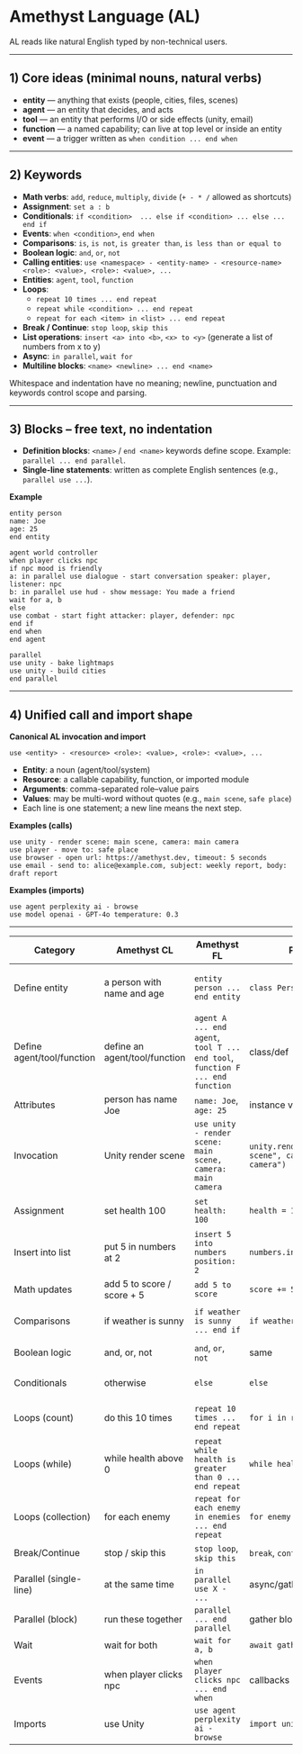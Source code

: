 # Amethyst Language (AL)

AL reads like natural English typed by non-technical users.

---

## 1) Core ideas (minimal nouns, natural verbs)

* **entity** — anything that exists (people, cities, files, scenes)
* **agent** — an entity that decides, and acts
* **tool** — an entity that performs I/O or side effects (unity, email)
* **function** — a named capability; can live at top level or inside an entity
* **event** — a trigger written as `when condition ... end when`

---

## 2) Keywords

* **Math verbs**: `add`, `reduce`, `multiply`, `divide` (`+ - * /` allowed as shortcuts)
* **Assignment**: `set a : b`
* **Conditionals**: `if <condition>  ... else if <condition> ... else ... end if`
* **Events**: `when <condition>`, `end when`
* **Comparisons**: `is`, `is not`, `is greater than`, `is less than or equal to`
* **Boolean logic**: `and`, `or`, `not`
* **Calling entities**: `use <namespace> - <entity-name> - <resource-name> <role>: <value>, <role>: <value>, ...`
* **Entities**: `agent`, `tool`, `function`
* **Loops**:
  * `repeat 10 times ... end repeat`
  * `repeat while <condition> ... end repeat`
  * `repeat for each <item> in <list> ... end repeat`
* **Break / Continue**: `stop loop`, `skip this`
* **List operations**: `insert <a> into <b>`, `<x> to <y>` (generate a list of numbers from x to y)
* **Async**: `in parallel`, `wait for`
* **Multiline blocks**: `<name> <newline> ... end <name>`

Whitespace and indentation have no meaning; newline, punctuation and keywords control scope and parsing.

---

## 3) Blocks – free text, no indentation

* **Definition blocks**: `<name>` / `end <name>` keywords define scope. Example: `parallel ... end parallel`.
* **Single-line statements**: written as complete English sentences (e.g., `parallel use ...`).

**Example**

```
entity person
name: Joe
age: 25
end entity

agent world controller
when player clicks npc
if npc mood is friendly
a: in parallel use dialogue - start conversation speaker: player, listener: npc
b: in parallel use hud - show message: You made a friend
wait for a, b
else
use combat - start fight attacker: player, defender: npc
end if
end when
end agent

parallel
use unity - bake lightmaps
use unity - build cities
end parallel
```

---

## 4) Unified call and import shape

**Canonical AL invocation and import**

```
use <entity> - <resource> <role>: <value>, <role>: <value>, ...
```

* **Entity**: a noun (agent/tool/system)
* **Resource**: a callable capability, function, or imported module
* **Arguments**: comma-separated role–value pairs
* **Values**: may be multi-word without quotes (e.g., `main scene`, `safe place`)
* Each line is one statement; a new line means the next step.

**Examples (calls)**

```
use unity - render scene: main scene, camera: main camera
use player - move to: safe place
use browser - open url: https://amethyst.dev, timeout: 5 seconds
use email - send to: alice@example.com, subject: weekly report, body: draft report
```

**Examples (imports)**

```
use agent perplexity ai - browse
use model openai - GPT-4o temperature: 0.3
```

---

| Category                   | Amethyst CL                   | Amethyst FL                                                                   | Python                                                   | Ruby                  | Notes                                 |
| -------------------------- | ----------------------------- | ----------------------------------------------------------------------------- | -------------------------------------------------------- | --------------------- | ------------------------------------- |
| Define entity              | a person with name and age    | `entity person ... end entity`                                                | `class Person`                                           | `class Person`        | One form for definable things         |
| Define agent/tool/function | define an agent/tool/function | `agent A ... end agent`, `tool T ... end tool`, `function F ... end function` | class/def                                                | class/def             | Same block shape                      |
| Attributes                 | person has name Joe           | `name: Joe`, `age: 25`                                                        | instance vars                                            | same                  | Declarative attributes                |
| Invocation                 | Unity render scene            | `use unity - render scene: main scene, camera: main camera`                   | `unity.render(scene="main scene", camera="main camera")` | same                  | Unified grammar; comma-separated args |
| Assignment                 | set health 100                | `set health: 100`                                                             | `health = 100`                                           | same                  | Removed redundant `to`                |
| Insert into list           | put 5 in numbers at 2         | `insert 5 into numbers position: 2`                                           | `numbers.insert(1, 5)`                                   | `numbers.insert(1,5)` | Reads naturally, avoids tech terms    |
| Math updates               | add 5 to score / score + 5    | `add 5 to score`                                                              | `score += 5`                                             | same                  | Verbal or symbolic                    |
| Comparisons                | if weather is sunny           | `if weather is sunny ... end if`                                              | `if weather == "sunny":`                                 | same                  | Natural comparative language          |
| Boolean logic              | and, or, not                  | `and`, `or`, `not`                                                            | same                                                     | same                  | Natural connectors                    |
| Conditionals               | otherwise                     | `else`                                                                        | `else`                                                   | `else`                | Synonyms normalize to `else`          |
| Loops (count)              | do this 10 times              | `repeat 10 times ... end repeat`                                              | `for i in range(10)`                                     | `10.times do ... end` | Unified under `repeat`                |
| Loops (while)              | while health above 0          | `repeat while health is greater than 0 ... end repeat`                        | `while health > 0`                                       | same                  | Unified under `repeat`                |
| Loops (collection)         | for each enemy                | `repeat for each enemy in enemies ... end repeat`                             | `for enemy in enemies`                                   | same                  | Collection may be inferred            |
| Break/Continue             | stop / skip this              | `stop loop`, `skip this`                                                      | `break`, `continue`                                      | `break`, `next`       | Plain verbs                           |
| Parallel (single-line)     | at the same time              | `in parallel use X - ...`                                                     | async/gather                                             | threads               | No `do` keyword                       |
| Parallel (block)           | run these together            | `parallel ... end parallel`                                                   | gather block                                             | threads               | Paragraph-style block                 |
| Wait                       | wait for both                 | `wait for a, b`                                                               | `await gather(a, b)`                                     | `join`                | Uses labels                           |
| Events                     | when player clicks npc        | `when player clicks npc ... end when`                                         | callbacks                                                | blocks                | Native trigger                        |
| Imports                    | use Unity                     | `use agent perplexity ai - browse`                                            | `import unity`                                           | `require`             | Unified import shape                  |
